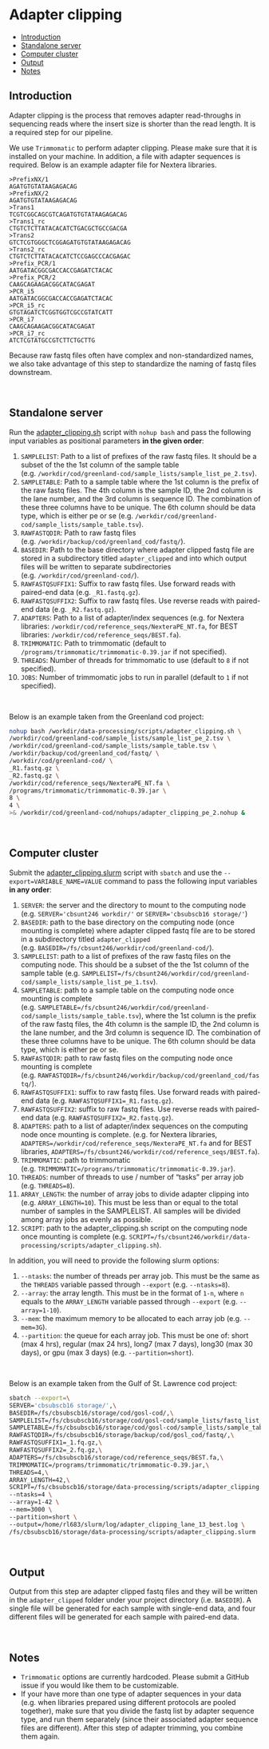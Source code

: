 Adapter clipping
================

  - [Introduction](#introduction)
  - [Standalone server](#standalone-server)
  - [Computer cluster](#computer-cluster)
  - [Output](#output)
  - [Notes](#notes)

## Introduction

Adapter clipping is the process that removes adapter read-throughs in
sequencing reads where the insert size is shorter than the read length.
It is a required step for our pipeline.

We use `Trimmomatic` to perform adapter clipping. Please make sure that
it is installed on your machine. In addition, a file with adapter
sequences is required. Below is an example adapter file for Nextera
libraries.

    >PrefixNX/1
    AGATGTGTATAAGAGACAG
    >PrefixNX/2
    AGATGTGTATAAGAGACAG
    >Trans1
    TCGTCGGCAGCGTCAGATGTGTATAAGAGACAG
    >Trans1_rc
    CTGTCTCTTATACACATCTGACGCTGCCGACGA
    >Trans2
    GTCTCGTGGGCTCGGAGATGTGTATAAGAGACAG
    >Trans2_rc
    CTGTCTCTTATACACATCTCCGAGCCCACGAGAC
    >Prefix_PCR/1
    AATGATACGGCGACCACCGAGATCTACAC
    >Prefix_PCR/2
    CAAGCAGAAGACGGCATACGAGAT
    >PCR_i5
    AATGATACGGCGACCACCGAGATCTACAC
    >PCR_i5_rc
    GTGTAGATCTCGGTGGTCGCCGTATCATT
    >PCR_i7
    CAAGCAGAAGACGGCATACGAGAT
    >PCR_i7_rc
    ATCTCGTATGCCGTCTTCTGCTTG

Because raw fastq files often have complex and non-standardized names,
we also take advantage of this step to standardize the naming of fastq
files downstream.

<br>

## Standalone server

Run the
[adapter\_clipping.sh](https://github.com/therkildsen-lab/data-processing/blob/master/scripts/adapter_clipping.sh)
script with `nohup bash` and pass the following input variables as
positional parameters **in the given order**:

1.  `SAMPLELIST`: Path to a list of prefixes of the raw fastq files. It
    should be a subset of the the 1st column of the sample table
    (e.g. `/workdir/cod/greenland-cod/sample_lists/sample_list_pe_2.tsv`).
2.  `SAMPLETABLE`: Path to a sample table where the 1st column is the
    prefix of the raw fastq files. The 4th column is the sample ID, the
    2nd column is the lane number, and the 3rd column is sequence ID.
    The combination of these three columns have to be unique. The 6th
    column should be data type, which is either pe or se
    (e.g. `/workdir/cod/greenland-cod/sample_lists/sample_table.tsv`).
3.  `RAWFASTQDIR`: Path to raw fastq files
    (e.g. `/workdir/backup/cod/greenland_cod/fastq/`).
4.  `BASEDIR`: Path to the base directory where adapter clipped fastq
    file are stored in a subdirectory titled `adapter_clipped` and into
    which output files will be written to separate subdirectories
    (e.g. `/workdir/cod/greenland-cod/`).
5.  `RAWFASTQSUFFIX1`: Suffix to raw fastq files. Use forward reads with
    paired-end data (e.g. `_R1.fastq.gz`).
6.  `RAWFASTQSUFFIX2`: Suffix to raw fastq files. Use reverse reads with
    paired-end data (e.g. `_R2.fastq.gz`).
7.  `ADAPTERS`: Path to a list of adapter/index sequences (e.g. for
    Nextera libraries: `/workdir/cod/reference_seqs/NexteraPE_NT.fa`,
    for BEST libraries: `/workdir/cod/reference_seqs/BEST.fa`).
8.  `TRIMMOMATIC`: Path to trimmomatic (default to
    `/programs/trimmomatic/trimmomatic-0.39.jar` if not specified).
9.  `THREADS`: Number of threads for trimmomatic to use (default to `8`
    if not specified).
10. `JOBS`: Number of trimmomatic jobs to run in parallel (default to
    `1` if not specified).

<br>

Below is an example taken from the Greenland cod project:

``` bash
nohup bash /workdir/data-processing/scripts/adapter_clipping.sh \
/workdir/cod/greenland-cod/sample_lists/sample_list_pe_2.tsv \
/workdir/cod/greenland-cod/sample_lists/sample_table.tsv \
/workdir/backup/cod/greenland_cod/fastq/ \
/workdir/cod/greenland-cod/ \
_R1.fastq.gz \
_R2.fastq.gz \
/workdir/cod/reference_seqs/NexteraPE_NT.fa \
/programs/trimmomatic/trimmomatic-0.39.jar \
8 \
4 \
>& /workdir/cod/greenland-cod/nohups/adapter_clipping_pe_2.nohup &
```

<br>

## Computer cluster

Submit the
[adapter\_clipping.slurm](https://github.com/therkildsen-lab/data-processing/blob/master/scripts/adapter_clipping.slurm)
script with `sbatch` and use the `--export=VARIABLE_NAME=VALUE` command
to pass the following input variables **in any order**:

1.  `SERVER`: the server and the directory to mount to the computing
    node (e.g. `SERVER='cbsunt246 workdir/'` or `SERVER='cbsubscb16
    storage/'`)
2.  `BASEDIR`: path to the base directory on the computing node (once
    mounting is complete) where adapter clipped fastq file are to be
    stored in a subdirectory titled `adapter_clipped`
    (e.g. `BASEDIR=/fs/cbsunt246/workdir/cod/greenland-cod/`).
3.  `SAMPLELIST`: path to a list of prefixes of the raw fastq files on
    the computing node. This should be a subset of the the 1st column of
    the sample table
    (e.g. `SAMPLELIST=/fs/cbsunt246/workdir/cod/greenland-cod/sample_lists/sample_list_pe_1.tsv`).
4.  `SAMPLETABLE`: path to a sample table on the computing node once
    mounting is complete
    (e.g. `SAMPLETABLE=/fs/cbsunt246/workdir/cod/greenland-cod/sample_lists/sample_table.tsv`),
    where the 1st column is the prefix of the raw fastq files, the 4th
    column is the sample ID, the 2nd column is the lane number, and the
    3rd column is sequence ID. The combination of these three columns
    have to be unique. The 6th column should be data type, which is
    either pe or se.
5.  `RAWFASTQDIR`: path to raw fastq files on the computing node once
    mounting is complete
    (e.g. `RAWFASTQDIR=/fs/cbsunt246/workdir/backup/cod/greenland_cod/fastq/`).
6.  `RAWFASTQSUFFIX1`: suffix to raw fastq files. Use forward reads with
    paired-end data (e.g. `RAWFASTQSUFFIX1=_R1.fastq.gz`).
7.  `RAWFASTQSUFFIX2`: suffix to raw fastq files. Use reverse reads with
    paired-end data (e.g. `RAWFASTQSUFFIX2=_R2.fastq.gz`).
8.  `ADAPTERS`: path to a list of adapter/index sequences on the
    computing node once mounting is complete. (e.g. for Nextera
    libraries, `ADAPTERS=/workdir/cod/reference_seqs/NexteraPE_NT.fa`
    and for BEST libraries,
    `ADAPTERS=/fs/cbsunt246/workdir/cod/reference_seqs/BEST.fa`).
9.  `TRIMMOMATIC`: path to trimmomatic
    (e.g. `TRIMMOMATIC=/programs/trimmomatic/trimmomatic-0.39.jar`).
10. `THREADS`: number of threads to use / number of “tasks” per array
    job (e.g. `THREADS=8`).
11. `ARRAY_LENGTH`: the number of array jobs to divide adapter clipping
    into (e.g. `ARRAY_LENGTH=10`). This must be less than or equal to
    the total number of samples in the SAMPLELIST. All samples will be
    divided among array jobs as evenly as possible.
12. `SCRIPT`: path to the adapter\_clipping.sh script on the computing
    node once mounting is complete
    (e.g. `SCRIPT=/fs/cbsunt246/workdir/data-processing/scripts/adapter_clipping.sh`).

In addition, you will need to provide the following slurm options:

1.  `--ntasks`: the number of threads per array job. This must be the
    same as the `THREADS` variable passed through `--export`
    (e.g. `--ntasks=8`).
2.  `--array`: the array length. This must be in the format of `1-n`,
    where `n` equals to the `ARRAY_LENGTH` variable passed through
    `--export` (e.g. `--array=1-10`).
3.  `--mem`: the maximum memory to be allocated to each array job
    (e.g. `--mem=3G`).
4.  `--partition`: the queue for each array job. This must be one of:
    short (max 4 hrs), regular (max 24 hrs), long7 (max 7 days), long30
    (max 30 days), or gpu (max 3 days) (e.g. `--partition=short`).

<br>

Below is an example taken from the Gulf of St. Lawrence cod project:

``` bash
sbatch --export=\
SERVER='cbsubscb16 storage/',\
BASEDIR=/fs/cbsubscb16/storage/cod/gosl-cod/,\
SAMPLELIST=/fs/cbsubscb16/storage/cod/gosl-cod/sample_lists/fastq_list_lane_13_best.txt,\
SAMPLETABLE=/fs/cbsubscb16/storage/cod/gosl-cod/sample_lists/sample_table_lane_13.tsv,\
RAWFASTQDIR=/fs/cbsubscb16/storage/backup/cod/gosl_cod/fastq/,\
RAWFASTQSUFFIX1=_1.fq.gz,\
RAWFASTQSUFFIX2=_2.fq.gz,\
ADAPTERS=/fs/cbsubscb16/storage/cod/reference_seqs/BEST.fa,\
TRIMMOMATIC=/programs/trimmomatic/trimmomatic-0.39.jar,\
THREADS=4,\
ARRAY_LENGTH=42,\
SCRIPT=/fs/cbsubscb16/storage/data-processing/scripts/adapter_clipping.sh \
--ntasks=4 \
--array=1-42 \
--mem=3000 \
--partition=short \
--output=/home/rl683/slurm/log/adapter_clipping_lane_13_best.log \
/fs/cbsubscb16/storage/data-processing/scripts/adapter_clipping.slurm
```

<br>

## Output

Output from this step are adapter clipped fastq files and they will be
written in the `adapter_clipped` folder under your project directory
(i.e. `BASEDIR`). A single file will be generated for each sample with
single-end data, and four different files will be generated for each
sample with paired-end data.

<br>

## Notes

  - `Trimmomatic` options are currently hardcoded. Please submit a
    GitHub issue if you would like them to be customizable.
  - If your have more than one type of adapter sequences in your data
    (e.g. when libraries prepared using different protocols are pooled
    together), make sure that you divide the fastq list by adapter
    sequence type, and run them separately (since their associated
    adapter sequence files are different). After this step of adapter
    trimming, you combine them again.

